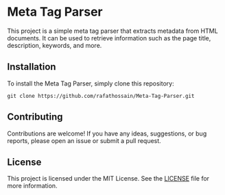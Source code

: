# Meta Tag Parser

This project is a simple meta tag parser that extracts metadata from HTML documents. It can be used to retrieve information such as the page title, description, keywords, and more.

## Installation

To install the Meta Tag Parser, simply clone this repository:

```
git clone https://github.com/rafathossain/Meta-Tag-Parser.git
```

## Contributing

Contributions are welcome! If you have any ideas, suggestions, or bug reports, please open an issue or submit a pull request.

## License

This project is licensed under the MIT License. See the [LICENSE](LICENSE) file for more information.

